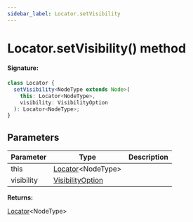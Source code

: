 ```yaml
---
sidebar_label: Locator.setVisibility
---
```


# Locator.setVisibility() method

#### Signature:

```typescript
class Locator {
  setVisibility<NodeType extends Node>(
    this: Locator<NodeType>,
    visibility: VisibilityOption
  ): Locator<NodeType>;
}
```

## Parameters

| Parameter  | Type                                                | Description |
| ---------- | --------------------------------------------------- | ----------- |
| this       | [Locator](./puppeteer.locator.md)&lt;NodeType&gt;   |             |
| visibility | [VisibilityOption](./puppeteer.visibilityoption.md) |             |

**Returns:**

[Locator](./puppeteer.locator.md)&lt;NodeType&gt;
